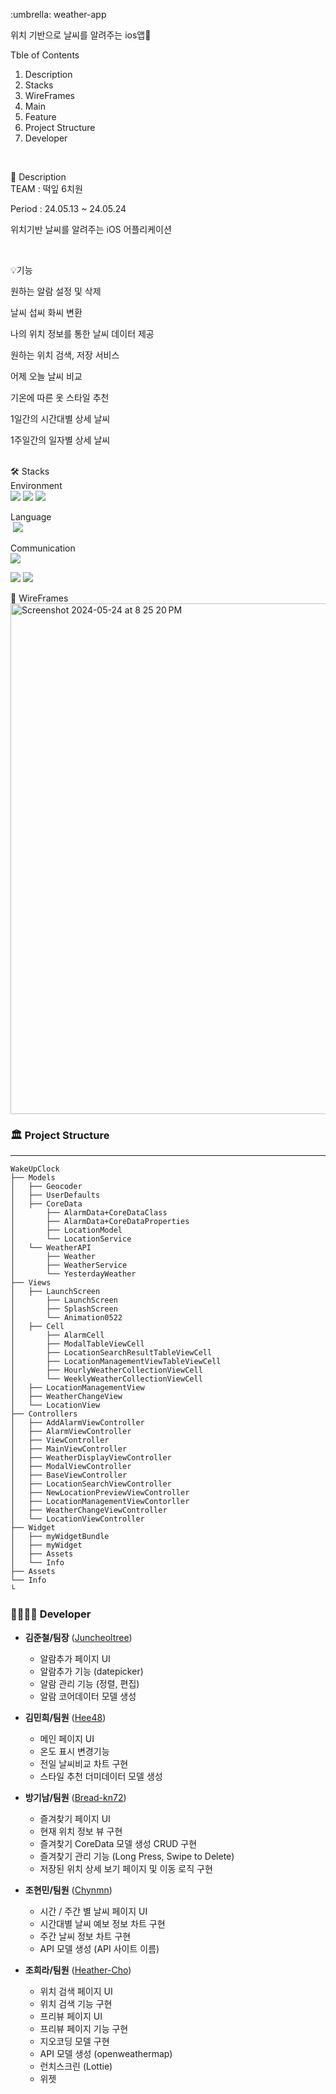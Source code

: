 <p class="has-line-data" data-line-start="1" data-line-end="2"> :umbrella: weather-app<br></p>

<p class="has-line-data" data-line-start="3" data-line-end="14">위치 기반으로 날씨를 알려주는 ios앱📢</p>

Tble of Contents<br>
1. Description
2. Stacks
3. WireFrames
4. Main
5. Feature
6. Project Structure
7. Developer
<br>

<p class="has-line-data" data-line-start="12" data-line-end="14">🌟 Description<br>
TEAM : 떡잎 6치원

Period : 24.05.13 ~ 24.05.24

위치기반 날씨를 알려주는 iOS 어플리케이션

<br>
<p class="has-line-data" data-line-start="20" data-line-end="21">💡기능</p>

원하는 알람 설정 및 삭제

날씨 섭씨 화씨 변환

나의 위치 정보를 통한 날씨 데이터 제공

원하는 위치 검색, 저장 서비스

어제 오늘 날씨 비교

기온에 따른 옷 스타일 추천

1일간의 시간대별 상세 날씨

1주일간의 일자별 상세 날씨 <br>
<br>

<p class="has-line-data" data-line-start="31" data-line-end="33">🛠️ Stacks<br>
Environment <br>
<img src = https://camo.githubusercontent.com/d68a9ca7e7bd162a95193e369f2851d5e1548f11f6fce154642bc8291821e522/68747470733a2f2f696d672e736869656c64732e696f2f62616467652f2d58636f64652d3134374546423f7374796c653d666c6174266c6f676f3d78636f6465266c6f676f436f6c6f723d7768697465>

<img src = https://camo.githubusercontent.com/0563e6563a564cc6842269359009f22cd8d905b0605fc31d2ec4721b474289c0/68747470733a2f2f696d672e736869656c64732e696f2f62616467652f2d6769742d4630353033323f7374796c653d666c6174266c6f676f3d676974266c6f676f436f6c6f723d7768697465>
<img src = https://camo.githubusercontent.com/b96cf47430c7ed7cb8e9b863ec909ad51c20aa24c02ea07ef04c59fd56d97b19/68747470733a2f2f696d672e736869656c64732e696f2f62616467652f2d6769746875622d3138313731373f7374796c653d666c6174266c6f676f3d676974687562266c6f676f436f6c6f723d7768697465><br>


Language
<br>
<img scr = "https://img.shields.io/badge/swift-F54A2A?style=for-the-badge&logo=swift&logoColor=white">
<img src= "https://img.shields.io/badge/switf-F05138?style=for-the-badge&logo=swift&logoColor=white">
</br>


Communication
<br>
<img src="https://img.shields.io/badge/notion-000000?style=for-the-badge&logo=notion&logoColor=white">
 
<img src="https://img.shields.io/badge/slack-4A154B?style=for-the-badge&logo=slack&logoColor=white">

<img src="https://img.shields.io/badge/figma-F24E1E?style=for-the-badge&logo=figma&logoColor=white">


<br>

🎨 WireFrames <br>
<img width="817" alt="Screenshot 2024-05-24 at 8 25 20 PM" src="https://github.com/SCC-iOS-3rd/weather-app/assets/131982744/c690c477-faa6-468a-b0a8-3d8d3ed1cb6d">





### 🏛️ Project Structure
---
```
WakeUpClock 
├── Models
│   ├── Geocoder
│   ├── UserDefaults
│   ├── CoreData
│       ├── AlarmData+CoreDataClass
│       ├── AlarmData+CoreDataProperties
│       ├── LocationModel
│       └── LocationService
│   └── WeatherAPI
│       ├── Weather
│       ├── WeatherService
│       └── YesterdayWeather
├── Views
│   ├── LaunchScreen
│       ├── LaunchScreen
│       ├── SplashScreen
│       └── Animation0522
│   ├── Cell
│       ├── AlarmCell
│       ├── ModalTableViewCell
│       ├── LocationSearchResultTableViewCell
│       ├── LocationManagementViewTableViewCell
│       ├── HourlyWeatherCollectionViewCell
│       └── WeeklyWeatherCollectionViewCell
│   ├── LocationManagementView
│   ├── WeatherChangeView
│   └── LocationView
├── Controllers
│   ├── AddAlarmViewController
│   ├── AlarmViewController
│   ├── ViewController
│   ├── MainViewController
│   ├── WeatherDisplayViewController
│   ├── ModalViewController
│   ├── BaseViewController
│   ├── LocationSearchViewController
│   ├── NewLocationPreviewViewController
│   ├── LocationManagementViewContorller
│   ├── WeatherChangeViewController
│   └── LocationViewController
├── Widget
│   ├── myWidgetBundle
│   ├── myWidget
│   ├── Assets
│   └── Info
├── Assets
└── Info
└ 
```

### 👨‍👩‍👧‍👦 Developer

*  **김준철/팀장** ([Juncheoltree](https://github.com/Juncheoltree))
    - 알람추가 페이지 UI
    - 알람추가 기능 (datepicker)
    - 알람 관리 기능 (정렬, 편집)
    - 알람 코어데이터 모델 생성

*  **김민희/팀원** ([Hee48](https://github.com/Hee48))
    - 메인 페이지 UI
    - 온도 표시 변경기능
    - 전일 날씨비교 차트 구현
    - 스타일 추천 더미데이터 모델 생성

*  **방기남/팀원** ([Bread-kn72](https://github.com/Bread-kn72))
    - 즐겨찾기 페이지 UI
    - 현재 위치 정보 뷰 구현
    - 즐겨찾기 CoreData 모델 생성 CRUD 구현
    - 즐겨찾기 관리 기능 (Long Press, Swipe to Delete)
    - 저장된 위치 상세 보기 페이지 및 이동 로직 구현

*  **조현민/팀원** ([Chynmn](https://github.com/Chynmn))
    - 시간 / 주간 별 날씨 페이지 UI
    - 시간대별 날씨 예보 정보 차트 구현
    - 주간 날씨 정보 차트 구현
    - API 모델 생성  (API 사이트 이름)

*  **조희라/팀원** ([Heather-Cho](https://github.com/Heather-Cho))
    - 위치 검색 페이지 UI
    - 위치 검색 기능 구현
    - 프리뷰 페이지 UI
    - 프리뷰 페이지 기능 구현
    - 지오코딩 모델 구현
    - API 모델 생성 (openweathermap)
    - 런치스크린 (Lottie)
    - 위젯
